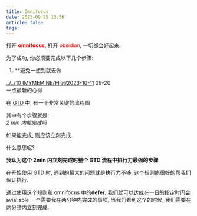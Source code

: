 ```yaml
---
title: Omnifocus
date: 2023-09-25 13:56
article: false
tags:
---
```


打开 **<font color="#ff0000">omnifocus</font>**, 打开 <font color="#ff0000">obsidian</font>, 一切都会好起来.

为了成功, 你必须要完成以下几个步骤:

1. **避免一想到就去做 

[../../10 IMYMEMINE/日记/2023-10-11](../../10%20IMYMEMINE/日记/2023-10-11) 09-20  
一点最新的心得

在 [GTD](GTD) 中, 有一个非常关键的流程图 [](marginnote3app://note/E69E842E-7F0F-4DC7-9F0C-75CAF16CBB66)

其中有个步骤就是:  
*2 min 内能完成吗*

如果能完成, 则应该立刻完成.

什么意思呢?

**我认为这个 2min 内立刻完成时整个 GTD 流程中执行力最强的步骤**

在开始使用 GTD 时, 遇到的最大的问题就是执行力不够, 这个规则能很好的帮我们保证执行.

通过使用这个规则和 omnifocus 中的**defer**, 我们就可以达成在一日的指定时间会 avialiable 一个需要我在两分钟内完成的事项, 当我们看到这个的时候, 我们需要在两分钟内立刻完成. 

